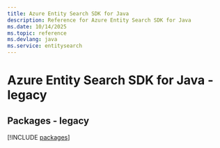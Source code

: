```yaml
---
title: Azure Entity Search SDK for Java
description: Reference for Azure Entity Search SDK for Java
ms.date: 10/14/2025
ms.topic: reference
ms.devlang: java
ms.service: entitysearch
---
```

# Azure Entity Search SDK for Java - legacy
## Packages - legacy
[!INCLUDE [packages](entity-search-index.md)]